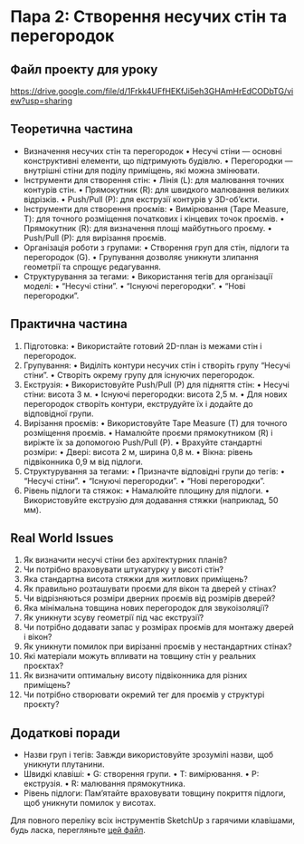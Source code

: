 # Пара 2: Створення несучих стін та перегородок

## Файл проекту для уроку
https://drive.google.com/file/d/1Frkk4UFfHEKfJi5eh3GHAmHrEdCODbTG/view?usp=sharing

## Теоретична частина
- Визначення несучих стін та перегородок
  • Несучі стіни — основні конструктивні елементи, що підтримують будівлю.
  • Перегородки — внутрішні стіни для поділу приміщень, які можна змінювати.
- Інструменти для створення стін:
  • Лінія (L): для малювання точних контурів стін.
  • Прямокутник (R): для швидкого малювання великих відрізків.
  • Push/Pull (P): для екструзії контурів у 3D-об’єкти.
- Інструменти для створення проємів:
  • Вимірювання (Tape Measure, T): для точного розміщення початкових і кінцевих точок проємів.
  • Прямокутник (R): для визначення площі майбутнього проєму.
  • Push/Pull (P): для вирізання проємів.
- Організація роботи з групами:
  • Створення груп для стін, підлоги та перегородок (G).
  • Групування дозволяє уникнути злипання геометрії та спрощує редагування.
- Структурування за тегами:
  • Використання тегів для організації моделі:
  • “Несучі стіни”.
  • “Існуючі перегородки”.
  • “Нові перегородки”.

## Практична частина
1. Підготовка:
  • Використайте готовий 2D-план із межами стін і перегородок.
2. Групування:
  • Виділіть контури несучих стін і створіть групу “Несучі стіни”.
  • Створіть окрему групу для існуючих перегородок.
3. Екструзія:
  • Використовуйте Push/Pull (P) для підняття стін:
  • Несучі стіни: висота 3 м.
  • Існуючі перегородки: висота 2,5 м.
  • Для нових перегородок створіть контури, екструдуйте їх і додайте до відповідної групи.
4. Вирізання проємів:
  • Використовуйте Tape Measure (T) для точного розміщення проємів.
  • Намалюйте проєми прямокутником (R) і виріжте їх за допомогою Push/Pull (P).
  • Врахуйте стандартні розміри:
  • Двері: висота 2 м, ширина 0,8 м.
  • Вікна: рівень підвіконника 0,9 м від підлоги.
5. Структурування за тегами:
  • Призначте відповідні групи до тегів:
  • “Несучі стіни”.
  • “Існуючі перегородки”.
  • “Нові перегородки”.
6. Рівень підлоги та стяжок:
  • Намалюйте площину для підлоги.
  • Використовуйте екструзію для додавання стяжки (наприклад, 50 мм).

## Real World Issues
1. Як визначити несучі стіни без архітектурних планів?
2. Чи потрібно враховувати штукатурку у висоті стін?
3. Яка стандартна висота стяжки для житлових приміщень?
4. Як правильно розташувати проєми для вікон та дверей у стінах?
5. Чи відрізняються розміри дверних проємів від розмірів дверей?
6. Яка мінімальна товщина нових перегородок для звукоізоляції?
7. Як уникнути зсуву геометрії під час екструзії?
8. Чи потрібно додавати запас у розмірах проємів для монтажу дверей і вікон?
9. Як уникнути помилок при вирізанні проємів у нестандартних стінах?
10. Які матеріали можуть впливати на товщину стін у реальних проєктах?
11. Як визначити оптимальну висоту підвіконника для різних приміщень?
12. Чи потрібно створювати окремий тег для проємів у структурі проєкту?

## Додаткові поради
- Назви груп і тегів: Завжди використовуйте зрозумілі назви, щоб уникнути плутанини.
- Швидкі клавіші:
  • G: створення групи.
  • T: вимірювання.
  • P: екструзія.
  • R: малювання прямокутника.
- Рівень підлоги: Пам’ятайте враховувати товщину покриття підлоги, щоб уникнути помилок у висотах.

Для повного переліку всіх інструментів SketchUp з гарячими клавішами, будь ласка, перегляньте [цей файл](sketchup-tools-hotkeys.md).
